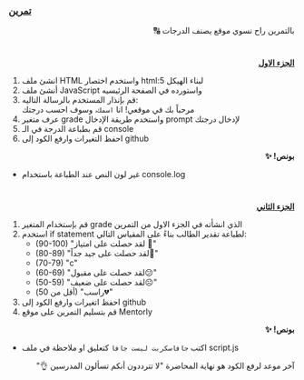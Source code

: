 <p dir="rtl">
<h3><a href="https://github.com/kuwaitcodes/UC-web-cw-4">تمرين </a></h3></p>


<p dir="rtl">
بالتمرين راح نسوي موقع يصنف الدرجات 🔠</p>
<h1></h1>
<p dir="rtl">
 <strong><a href="https://docs.google.com/document/d/1Kbx2KDfW98IgxbKZ_6U-GMZ0rTvh1UkWObAiDO7GKLk/edit">الجزء الاول</a></strong></p>




1. انشئ ملف HTML واستخدم اختصار html:5 لبناء الهيكل
2. أنشئ ملف JavaScript واستورده في الصفحة الرئيسيه
3. قم بإنذار المستخدم بالرسالة التاليه:
    <br>مرحباً بك في موقعي! انا <code>اسمك</code>، وسوف احسب درجتك
4. عرف متغير grade واستخدم طريقة الإدخال prompt لإدخال درجتك
5. قم بطباعة الدرجة في الـ console
6. احفظ التغيرات وارفع الكود إلى github  


<p dir="rtl">
<strong>بونص! ✨</strong></p>

- غير لون النص عند الطباعة باستخدام console.log


<h1></h1>

<p dir="rtl">
 <strong><a href="https://docs.google.com/document/d/1a3LRJ7DyMP6cY1RQ1_OtIDAFKbDOmVa2RygyX_DyINc/edit">الجزء الثاني</a></strong></p>

  1. قم بإستخدام المتغير grade الذي انشأته في الجزء الاول من التمرين
  2. استخدم if statement لطباعة تقدير الطالب بناءً على المقياس التالي:
    <ul>
      <li>(90-100) "لقد حصلت على امتياز 🥳" </li>
      <li> (80-89) "لقد حصلت على جيد جداً🤩"</li> 
      <li>(70-79) "c"</li> 
      <li>(60-69) "لقد حصلت على مقبول😕"</li> 
      <li>(50-59) "لقد حصلت على ضعيف☹️"</li> 
      <li>(أقل من 50) "راسب💔"</li> 
     </ul>
  3. احفظ اتغيرات وارفع الكود إلى github
  4. قم بتسليم التمرين على موقع Mentorly
      


 <p dir="rtl">
<strong>بونص! ✨</strong></p>

- اكتب <code>جافاسكربت ليست جافا</code> كتعليق او ملاحظة في ملف script.js
 <p dir="rtl">
آخر موعد لرفع الكود هو نهاية المحاضرة "لا تترددون أنكم تسألون المدرسين 👌"
</p>
